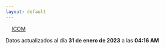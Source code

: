 ```yaml
---
layout: default
---
```

<a href="planes/ICOM/" style="padding: 1rem;">ICOM</a>
<p class_="text-center text-muted">Datos actualizados al día <b>31 de enero de 2023</b> a las <b>04:16 AM</b></p>